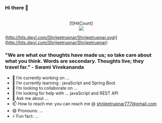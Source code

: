 ### Hi there 👋 

<!--
**Shrijeetrupnar/Shrijeetrupnar** is a ✨ _special_ ✨ repository because its `README.md` (this file) appears on your GitHub profile.

Here are some ideas to get you started:
-->

<p align="center"> 
 <br> [![HitCount]</br>
  <img src="https://profile-counter.glitch.me/Shrijeetrupnar/count.svg" />
</p>





(http://hits.dwyl.com/Shrijeetrupnar/Shrijeetrupnar.svg)](http://hits.dwyl.com/Shrijeetrupnar/Shrijeetrupnar)


### "We are what our thoughts have made us; so take care about what you think. Words are secondary. Thoughts live; they travel far." - Swami Vivekananda
 
 

- 🔭 I’m currently working on ...
- 🌱 I’m currently learning : javaScript and Spring Boot
- 👯 I’m looking to collaborate on ... 
- 🤔 I’m looking for help with ...  javaScript and REST API
- 💬 Ask me about ...
- 📫 How to reach me:  you can reach me @ shrijeetrupnar777@gmail.com
- 😄 Pronouns: ...
- ⚡ Fun fact: ...

